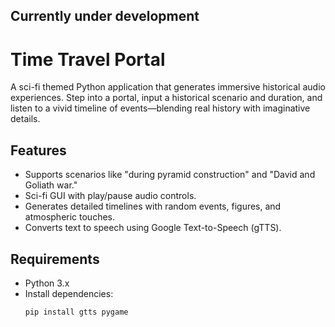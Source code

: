 ## Currently under development

# Time Travel Portal

A sci-fi themed Python application that generates immersive historical audio experiences. Step into a portal, input a historical scenario and duration, and listen to a vivid timeline of events—blending real history with imaginative details.

## Features
- Supports scenarios like "during pyramid construction" and "David and Goliath war."
- Sci-fi GUI with play/pause audio controls.
- Generates detailed timelines with random events, figures, and atmospheric touches.
- Converts text to speech using Google Text-to-Speech (gTTS).

## Requirements
- Python 3.x
- Install dependencies:
  ```bash
  pip install gtts pygame


